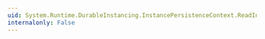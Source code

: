 ```yaml
---
uid: System.Runtime.DurableInstancing.InstancePersistenceContext.ReadInstanceOwnerMetadata(System.Collections.Generic.IDictionary{System.Xml.Linq.XName,System.Runtime.DurableInstancing.InstanceValue},System.Boolean)
internalonly: False
---
```

